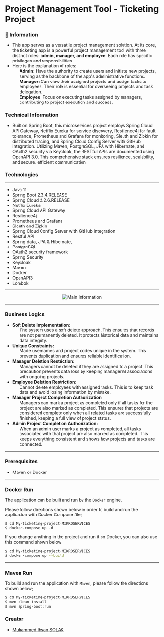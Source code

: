 # Project Management Tool - Ticketing Project

### 📖 Information

<ul style="list-style-type:disc">
  <li>This app serves as a versatile
project management solution. At its core, the ticketing app is a powerful project management tool with
three distinct roles: <b>admin, manager, and employee</b>. Each role has specific
privileges and responsibilities.</li> 
  <li>Here is the explanation of roles:
       <ul><b>Admin:</b> Have the authority to create users and initiate new projects,
serving as the backbone of the app's administrative functions.</ul> <ul><b>Manager:</b> Can view their assigned projects and assign tasks to
employees. Their role is essential for overseeing projects and task
delegation.</ul> <ul><b>Employee:</b>  Focus on executing tasks assigned by managers,
contributing to project execution and success.</ul>
  </li>
</ul>

### Technical Information
<ul style="list-style-type:disc">
<li>Built on Spring Boot, this microservices project employs Spring Cloud API Gateway, Netflix Eureka for service discovery, Resilience4j for fault tolerance, Prometheus and Grafana for monitoring, Sleuth and Zipkin for distributed tracing, and Spring Cloud Config Server with GitHub integration. Utilizing Maven, PostgreSQL, JPA with Hibernate, and OAuth2 security via Keycloak, the RESTful APIs are documented using OpenAPI 3.0. This comprehensive stack ensures resilience, scalability, and secure, efficient communication</li>
</ul>

### Technologies

---
- Java 11
- Spring Boot 2.3.4.RELEASE
- Spring Cloud 2.2.6.RELEASE
- Netflix Eureka
- Spring Cloud API Gateway
- Resilience4j
- Prometheus and Grafana
- Sleuth and Zipkin
- Spring Cloud Config Server with GitHub integration
- Restful API
- Spring data, JPA & Hibernate,
- PostgreSQL
- OAuth2 security framework
- Spring Security
- Keycloak
- Maven
- Docker 
- OpenAPI3
- Lombok

---
<p align="center">
    <img src="ticketing_project_microservices_architecture.png" alt="Main Information">
</p>

---
### Business Logics

<ul style="list-style-type:disc">
<li><B>Soft Delete Implementation:</B>
<ul>The system uses a soft delete approach. This ensures that records are not permanently deleted. It protects historical data and maintains data integrity.</ul>
</li>

<li><B>Unique Constraints:</B>
<ul>Made usernames and project codes unique in the system. This prevents duplication and ensures reliable identification.</ul>
</li>

<li><B>Manager Deletion Restriction:</B>
<ul>Managers cannot be deleted if they are assigned to a project. This precaution prevents data loss by keeping managerial associations with ongoing projects.</ul>
</li>

<li><B>Employee Deletion Restriction:</B>
<ul>Cannot delete employees with assigned tasks. This is to keep task data and avoid losing information by mistake.</ul>
</li>

<li><B>Manager Project Completion Authorization:</B>
<ul>Managers can mark a project as completed only if all tasks for the project are also marked as completed. This ensures that projects are considered complete only when all related tasks are successfully finished, keeping a full view of project status.</ul>
</li>

<li><B>Admin Project Completion Authorization:</B>
<ul>When an admin user marks a project as completed, all tasks associated with that project are also marked as completed. This keeps everything consistent and shows how projects and tasks are connected.</ul>
</li>
</ul>


---

### Prerequisites


- Maven or Docker
---


### Docker Run

The application can be built and run by the `Docker` engine.

Please follow directions shown below in order to build and run the application with Docker Compose file;

```
$ cd My-ticketing-project-MIKROSERVICES
$ docker-compose up -d
```

If you change anything in the project and run it on Docker, you can also use this command shown below

```sh
$ cd My-ticketing-project-MIKROSERVICES
$ docker-compose up --build
```

---
### Maven Run
To build and run the application with `Maven`, please follow the directions shown below;

```sh
$ cd My-ticketing-project-MIKROSERVICES
$ mvn clean install
$ mvn spring-boot:run
```


### Creator

- [Muhammed Ihsan SOLAK](https://github.com/muhammedihsansolak)